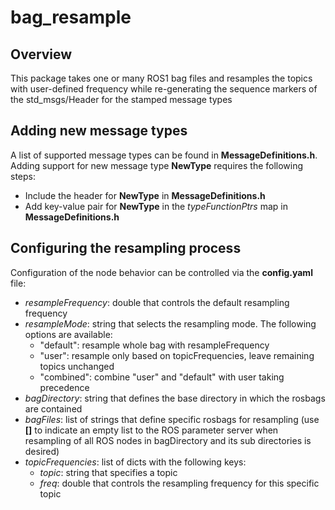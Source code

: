 # bag_resample

## Overview

This package takes one or many ROS1 bag files and resamples the topics with user-defined frequency while re-generating the sequence markers of the std_msgs/Header for the stamped message types

## Adding new message types

A list of supported message types can be found in **MessageDefinitions.h**. Adding support for new message type **NewType** requires the following steps:

- Include the header for **NewType** in **MessageDefinitions.h**
- Add key-value pair for **NewType** in the *typeFunctionPtrs* map in **MessageDefinitions.h** 

## Configuring the resampling process

Configuration of the node behavior can be controlled via the **config.yaml** file:

- *resampleFrequency*: double that controls the default resampling frequency
- *resampleMode*: string that selects the resampling mode. The following options are available:
    - "default": resample whole bag with resampleFrequency
    - "user": resample only based on topicFrequencies, leave remaining topics unchanged
    - "combined": combine "user" and "default" with user taking precedence
- *bagDirectory*: string that defines the base directory in which the rosbags are contained
- *bagFiles*: list of strings that define specific rosbags for resampling (use **[]** to indicate an empty list to the ROS parameter server when resampling of all ROS nodes in bagDirectory and its sub directories is desired)
- *topicFrequencies*: list of dicts with the following keys:
    - *topic*: string that specifies a topic
    - *freq*: double that controls the resampling frequency for this specific topic

